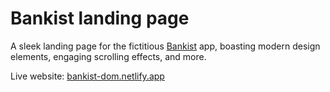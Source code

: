 # Bankist landing page
A sleek landing page for the fictitious [Bankist](https://github.com/RamaDachille/Bankist) app, boasting modern design elements, engaging scrolling effects, and more.

Live website: [bankist-dom.netlify.app](https://bankist-landing-page-rama.netlify.app/)
